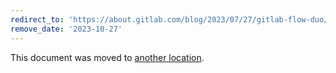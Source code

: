 ```yaml
---
redirect_to: 'https://about.gitlab.com/blog/2023/07/27/gitlab-flow-duo/'
remove_date: '2023-10-27'
---
```


This document was moved to [another location](https://about.gitlab.com/blog/2023/07/27/gitlab-flow-duo/).

<!-- This redirect file can be deleted after <2023-10-27>. -->
<!-- Redirects that point to other docs in the same project expire in three months. -->
<!-- Redirects that point to docs in a different project or site (for example, link is not relative and starts with `https:`) expire in one year. -->
<!-- Before deletion, see: https://docs.gitlab.com/ee/development/documentation/redirects.html -->
